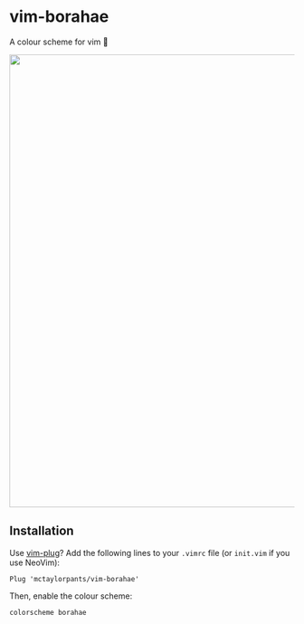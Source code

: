 # vim-borahae
A colour scheme for vim 💜

<img src="https://user-images.githubusercontent.com/7259082/185664193-6faf62c8-7fa1-4cc5-a97b-73d1bba2c023.png" width="800" />

## Installation
Use [vim-plug](https://github.com/junegunn/vim-plug)? Add the following lines to your `.vimrc` file (or `init.vim` if you use NeoVim):

```
Plug 'mctaylorpants/vim-borahae'
```

Then, enable the colour scheme:

```
colorscheme borahae
```

